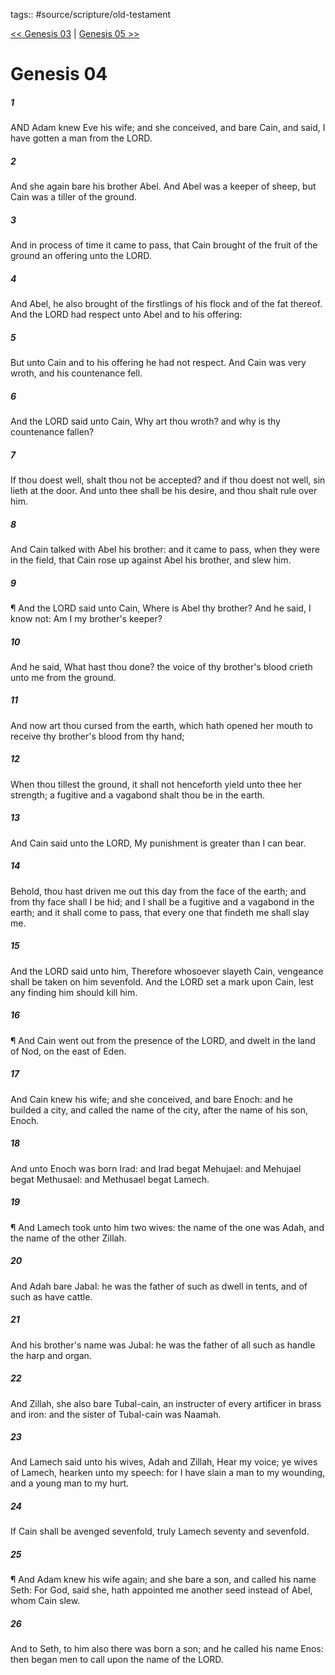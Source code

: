 tags:: #source/scripture/old-testament

[<< Genesis 03](/old-testament/01_Genesis/Genesis_03.md) | [Genesis 05 >>](/old-testament/01_Genesis/Genesis_05.md)

# Genesis 04

##### 1

AND Adam knew Eve his wife; and she conceived, and bare Cain, and said, I have gotten a man from the LORD.

##### 2

And she again bare his brother Abel. And Abel was a keeper of sheep, but Cain was a tiller of the ground.

##### 3

And in process of time it came to pass, that Cain brought of the fruit of the ground an offering unto the LORD.

##### 4

And Abel, he also brought of the firstlings of his flock and of the fat thereof. And the LORD had respect unto Abel and to his offering:

##### 5

But unto Cain and to his offering he had not respect. And Cain was very wroth, and his countenance fell.

##### 6

And the LORD said unto Cain, Why art thou wroth? and why is thy countenance fallen?

##### 7

If thou doest well, shalt thou not be accepted? and if thou doest not well, sin lieth at the door. And unto thee shall be his desire, and thou shalt rule over him.

##### 8

And Cain talked with Abel his brother: and it came to pass, when they were in the field, that Cain rose up against Abel his brother, and slew him.

##### 9

¶ And the LORD said unto Cain, Where is Abel thy brother? And he said, I know not: Am I my brother's keeper?

##### 10

And he said, What hast thou done? the voice of thy brother's blood crieth unto me from the ground.

##### 11

And now art thou cursed from the earth, which hath opened her mouth to receive thy brother's blood from thy hand;

##### 12

When thou tillest the ground, it shall not henceforth yield unto thee her strength; a fugitive and a vagabond shalt thou be in the earth.

##### 13

And Cain said unto the LORD, My punishment is greater than I can bear.

##### 14

Behold, thou hast driven me out this day from the face of the earth; and from thy face shall I be hid; and I shall be a fugitive and a vagabond in the earth; and it shall come to pass, that every one that findeth me shall slay me.

##### 15

And the LORD said unto him, Therefore whosoever slayeth Cain, vengeance shall be taken on him sevenfold. And the LORD set a mark upon Cain, lest any finding him should kill him.

##### 16

¶ And Cain went out from the presence of the LORD, and dwelt in the land of Nod, on the east of Eden.

##### 17

And Cain knew his wife; and she conceived, and bare Enoch: and he builded a city, and called the name of the city, after the name of his son, Enoch.

##### 18

And unto Enoch was born Irad: and Irad begat Mehujael: and Mehujael begat Methusael: and Methusael begat Lamech.

##### 19

¶ And Lamech took unto him two wives: the name of the one was Adah, and the name of the other Zillah.

##### 20

And Adah bare Jabal: he was the father of such as dwell in tents, and of such as have cattle.

##### 21

And his brother's name was Jubal: he was the father of all such as handle the harp and organ.

##### 22

And Zillah, she also bare Tubal-cain, an instructer of every artificer in brass and iron: and the sister of Tubal-cain was Naamah.

##### 23

And Lamech said unto his wives, Adah and Zillah, Hear my voice; ye wives of Lamech, hearken unto my speech: for I have slain a man to my wounding, and a young man to my hurt.

##### 24

If Cain shall be avenged sevenfold, truly Lamech seventy and sevenfold.

##### 25

¶ And Adam knew his wife again; and she bare a son, and called his name Seth: For God, said she, hath appointed me another seed instead of Abel, whom Cain slew.

##### 26

And to Seth, to him also there was born a son; and he called his name Enos: then began men to call upon the name of the LORD.
